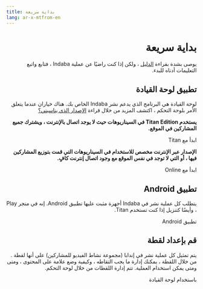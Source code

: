 ```yaml
---
title: بداية سريعة
lang: ar-x-mtfrom-en
---
```

<h1 style=";text-align:right;direction:rtl"> بداية سريعة </h1> 

<Leader> 

<p style=";text-align:right;direction:rtl"> يوصى بشدة بقراءة <a href="/ar/guide/">الدليل</a> ، ولكن إذا كنت راضيًا عن عملية Indaba ، فتابع واتبع التعليمات أدناه للبدء. </p> 

</Leader> 

<h2 style=";text-align:right;direction:rtl"> تطبيق لوحة القيادة </h2> 

<Leader> 

<p style=";text-align:right;direction:rtl"> لوحة القيادة هي البرنامج الذي يدعم نشر Indaba الخاص بك. هناك خياران عندما يتعلق الأمر بلوحة التحكم ، اكتشف المزيد من خلال قراءة <a href="/ar/guide/editions">الإصدار الذي يناسبني؟</a> </p> 

</Leader> 

<el-row :gutter="12"> 
<el-col :xs="24" :sm="12"> 
<el-card class="herocard"> 


<p style=";text-align:right;direction:rtl"> <strong>يستخدم Titan Edition في السيناريوهات حيث لا يوجد اتصال بالإنترنت ، ويشترك جميع المشاركين في الموقع.</strong> </p> 

<p style=";text-align:right;direction:rtl"><LinkButton type="danger" url="/quickstart/titan/"> ابدأ مع Titan </LinkButton></p> 

</el-card> 
</el-col> 

<el-col :xs="24" :sm="12"> 
<el-card class="herocard"> 

<p style=";text-align:right;direction:rtl"> <strong>الإصدار عبر الإنترنت مخصص للاستخدام في السيناريوهات التي قمت بتوزيع المشاركين فيها ، أو التي لا توجد في نفس الموقع مع وجود اتصال إنترنت كافٍ.</strong> </p> 

<p style=";text-align:right;direction:rtl"><LinkButton type="danger" url="/quickstart/online/"> ابدأ مع Online </LinkButton></p> 

</el-card> 
</el-col> 
</el-row> 

<h2 style=";text-align:right;direction:rtl"> تطبيق Android </h2> 

<Leader> 

<p style=";text-align:right;direction:rtl"> يتطلب كل عملية نشر في Indaba أجهزة مثبت عليها تطبيق Android. إنه في متجر Play ، وأيضًا كتنزيل إذا كنت تستخدم Titan. </p> 

</Leader> 

<p style=";text-align:right;direction:rtl"><LinkButton type="danger" url="/quickstart/app"> تطبيق Android </LinkButton></p> 

<h2 style=";text-align:right;direction:rtl"> قم بإعداد لقطة </h2> 

<Leader> 

<p style=";text-align:right;direction:rtl"> يتم تمثيل كل عملية نشر في إندابا (مجموعة نشاط الفيديو للمشاركين) على أنها <span class="code">لقطة</span> . من خلال اللقطة ، يمكنك إدارة ما يجب التقاطه ، وكيفية وضع علامة على المحتوى ، ومتى ومتى يمكن استخدام العملية. تتم إدارة اللقطات من خلال لوحة التحكم. </p> 

</Leader> 

<p style=";text-align:right;direction:rtl"><LinkButton type="danger" url="/quickstart/dashboard"> باستخدام لوحة القيادة </LinkButton></p> 

